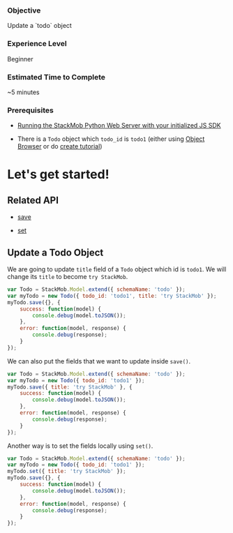 <h3>Objective</h3>
Update a `todo` object

<h3>Experience Level</h3>
Beginner

<h3>Estimated Time to Complete</h3>
~5 minutes

<h3>Prerequisites</h3>

* <a href="https://dashboard.stackmob.com/sdks/js/config" target="_blank">Running the StackMob Python Web Server with your initialized JS SDK</a>

* There is a `Todo` object which `todo_id` is `todo1` (either using <a href="https://dashboard.stackmob.com/data/browser" target="_blank">Object Browser</a> or do <a href="https://developer.stackmob.com/tutorials/js/Create-an-Object" target="_blank">create tutorial</a>)

<h1>Let's get started!</h1>

<h2>Related API</h2>

* <a href="https://developer.stackmob.com/sdks/js/api#a-save" target="_blank">save</a>

* <a href="https://developer.stackmob.com/sdks/js/api#a-set" target="_blank">set</a>

<h2>Update a Todo Object</h2>

We are going to update `title` field of a `Todo` object which id is `todo1`. We will change its `title` to become `try StackMob`.

```js
var Todo = StackMob.Model.extend({ schemaName: 'todo' });
var myTodo = new Todo({ todo_id: 'todo1', title: 'try StackMob' });
myTodo.save({}, {
	success: function(model) {
		console.debug(model.toJSON());
	},
	error: function(model, response) {
		console.debug(response);
	}
});
```

We can also put the fields that we want to update inside `save()`.

```js
var Todo = StackMob.Model.extend({ schemaName: 'todo' });
var myTodo = new Todo({ todo_id: 'todo1' });
myTodo.save({ title: 'try StackMob' }, {
	success: function(model) {
		console.debug(model.toJSON());
	},
	error: function(model, response) {
		console.debug(response);
	}
});
```

Another way is to set the fields locally using `set()`.

```js
var Todo = StackMob.Model.extend({ schemaName: 'todo' });
var myTodo = new Todo({ todo_id: 'todo1' });
myTodo.set({ title: 'try StackMob' });
myTodo.save({}, {
	success: function(model) {
		console.debug(model.toJSON());
	},
	error: function(model, response) {
		console.debug(response);
	}
});
```